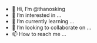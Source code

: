 - 👋 Hi, I’m @thanosking
- 👀 I’m interested in ...
- 🌱 I’m currently learning ...
- 💞️ I’m looking to collaborate on ...
- 📫 How to reach me ...

<!---
thanosking/thanosking is a ✨ special ✨ repository because its `README.md` (this file) appears on your GitHub profile.
You can click the Preview link to take a look at your changes.
--->
